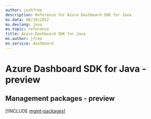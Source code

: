```yaml
---
author: joshfree
description: Reference for Azure Dashboard SDK for Java
ms.data: 08/19/2022
ms.devlang: java
ms.topic: reference
title: Azure Dashboard SDK for Java
ms.author: jfree
ms.service: dashboard
---
```

# Azure Dashboard SDK for Java - preview

## Management packages - preview
[!INCLUDE [mgmt-packages](dashboard-mgmt-index.md)]